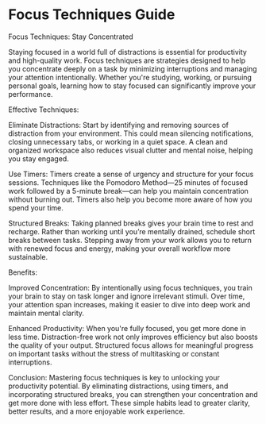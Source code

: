 # Focus Techniques Guide

Focus Techniques: Stay Concentrated

Staying focused in a world full of distractions is essential for productivity and high-quality work. Focus techniques are strategies designed to help you concentrate deeply on a task by minimizing interruptions and managing your attention intentionally. Whether you're studying, working, or pursuing personal goals, learning how to stay focused can significantly improve your performance.

Effective Techniques:

Eliminate Distractions:
Start by identifying and removing sources of distraction from your environment. This could mean silencing notifications, closing unnecessary tabs, or working in a quiet space. A clean and organized workspace also reduces visual clutter and mental noise, helping you stay engaged.

Use Timers:
Timers create a sense of urgency and structure for your focus sessions. Techniques like the Pomodoro Method—25 minutes of focused work followed by a 5-minute break—can help you maintain concentration without burning out. Timers also help you become more aware of how you spend your time.

Structured Breaks:
Taking planned breaks gives your brain time to rest and recharge. Rather than working until you’re mentally drained, schedule short breaks between tasks. Stepping away from your work allows you to return with renewed focus and energy, making your overall workflow more sustainable.

Benefits:

Improved Concentration:
By intentionally using focus techniques, you train your brain to stay on task longer and ignore irrelevant stimuli. Over time, your attention span increases, making it easier to dive into deep work and maintain mental clarity.

Enhanced Productivity:
When you're fully focused, you get more done in less time. Distraction-free work not only improves efficiency but also boosts the quality of your output. Structured focus allows for meaningful progress on important tasks without the stress of multitasking or constant interruptions.

Conclusion:
Mastering focus techniques is key to unlocking your productivity potential. By eliminating distractions, using timers, and incorporating structured breaks, you can strengthen your concentration and get more done with less effort. These simple habits lead to greater clarity, better results, and a more enjoyable work experience.